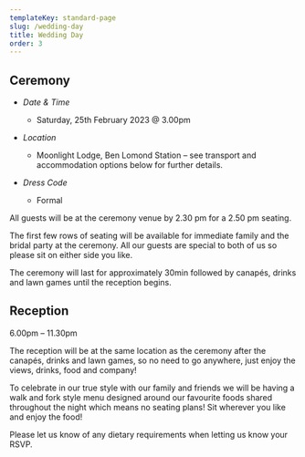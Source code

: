 ```yaml
---
templateKey: standard-page
slug: /wedding-day
title: Wedding Day
order: 3
---
```

## Ceremony

* *Date & Time*

  * Saturday, 25th February 2023 @ 3.00pm
* *Location*

  * Moonlight Lodge, Ben Lomond Station – see transport and accommodation options below for further details.
* *Dress Code*

  * Formal

All guests will be at the ceremony venue by 2.30 pm for a 2.50 pm seating.

The first few rows of seating will be available for immediate family and the bridal party at the ceremony. All our guests are special to both of us so please sit on either side you like.

The ceremony will last for approximately 30min followed by canapés, drinks and lawn games until the reception begins.

## Reception

6.00pm – 11.30pm

The reception will be at the same location as the ceremony after the canapés, drinks and lawn games, so no need to go anywhere, just enjoy the views, drinks, food and company!

To celebrate in our true style with our family and friends we will be having a walk and fork style menu designed around our favourite foods shared throughout the night which means no seating plans! Sit wherever you like and enjoy the food!

Please let us know of any dietary requirements when letting us know your RSVP.